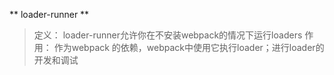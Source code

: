 ** loader-runner **

> 定义： loader-runner允许你在不安装webpack的情况下运行loaders
> 作用： 作为webpack 的依赖，webpack中使用它执行loader；进行loader的开发和调试
